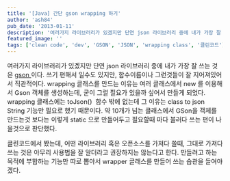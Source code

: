 ```yaml
---
title: '[Java] 간단 gson wrapping 하기'
author: 'ash84'
pub_date: '2013-01-11'
description: '여러가지 라이브러리가 있겠지만 단연 json 라이브러리 중에 내가 가장 잘 쓰는 것은 [gson ](http://ash84.tistory.com/775)이다. 쓰기 편해서 일수도 있지만, 함수이름이나 그런것들이 잘 지어져있어서 직관적이다. wrapping 클래스를 만드는 이유는 여러 클래스에서 new 를 이용해서 Gson 객체를 생성하는데, 굳이 그럴 필요가 있을까 싶어서 만들게 되었다. wrapping 클래스에는 toJson()  함수 밖에 없는데 그 이유는 class to'
featured_image: ''
tags: ['clean code', 'dev', 'GSON', 'JSON', 'wrapping class', '클린코드']
---
```



<span style="font-size: 11pt;">여러가지 라이브러리가 있겠지만 단연 json 라이브러리 중에 내가 가장 잘 쓰는 것은 [gson ](http://ash84.tistory.com/775)이다. 쓰기 편해서 일수도 있지만, 함수이름이나 그런것들이 잘 지어져있어서 직관적이다. wrapping 클래스를 만드는 이유는 여러 클래스에서 new 를 이용해서 Gson 객체를 생성하는데, 굳이 그럴 필요가 있을까 싶어서 만들게 되었다. wrapping 클래스에는 toJson()  함수 밖에 없는데 그 이유는 class to json String 기능만 필요로 했기 때문이다. 약 10개가 넘는 클래스에서 GSon을 객체를 만드는것 보다는 이렇게 static 으로 만들어두고 필요할때 마다 불러다 쓰는 편이 나을것으로 판단했다. </span>

<span style="font-size: 11pt;">클린코드에서 봤는데, 어떤 라이브러리 혹은 오픈소스를 가져다 쓸때, 그대로 가져다 쓰는 것은 아무리 사용법을 잘 알더라고 권장하지는 않는다고 한다. 만들려고 하는 목적에 부합하는 기능만 따로 뽑아서 wra</span><span style="font-size: 11pt;">pper 클래스를 만들어 쓰는 습관을 들여야 겠다. </span>

<script src="https://gist.github.com/4508680.js"></script>



